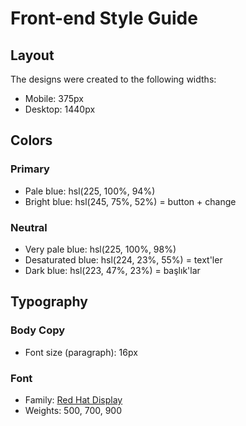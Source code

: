 # Front-end Style Guide

## Layout

The designs were created to the following widths:

- Mobile: 375px
- Desktop: 1440px

## Colors

### Primary

- Pale blue: hsl(225, 100%, 94%)
- Bright blue: hsl(245, 75%, 52%) = button + change

### Neutral

- Very pale blue: hsl(225, 100%, 98%)
- Desaturated blue: hsl(224, 23%, 55%) = text'ler
- Dark blue: hsl(223, 47%, 23%) = başlık'lar

## Typography

### Body Copy

- Font size (paragraph): 16px

### Font

- Family: [Red Hat Display](https://fonts.google.com/specimen/Red+Hat+Display)
- Weights: 500, 700, 900
